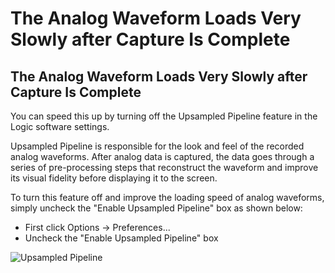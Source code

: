 # The Analog Waveform Loads Very Slowly after Capture Is Complete

## The Analog Waveform Loads Very Slowly after Capture Is Complete

You can speed this up by turning off the Upsampled Pipeline feature in the Logic software settings.

Upsampled Pipeline is responsible for the look and feel of the recorded analog waveforms. After analog data is captured, the data goes through a series of pre-processing steps that reconstruct the waveform and improve its visual fidelity before displaying it to the screen.

To turn this feature off and improve the loading speed of analog waveforms, simply uncheck the "Enable Upsampled Pipeline" box as shown below:

* First click Options -&gt; Preferences...
* Uncheck the "Enable Upsampled Pipeline" box

![Upsampled Pipeline](https://trello-attachments.s3.amazonaws.com/55f0a61a10f9f592573a4205/5976549ac4bae5181fdab22f/ea3bc6afb42427559cfa8c78c696d27a/upsampled-pipe.png)

